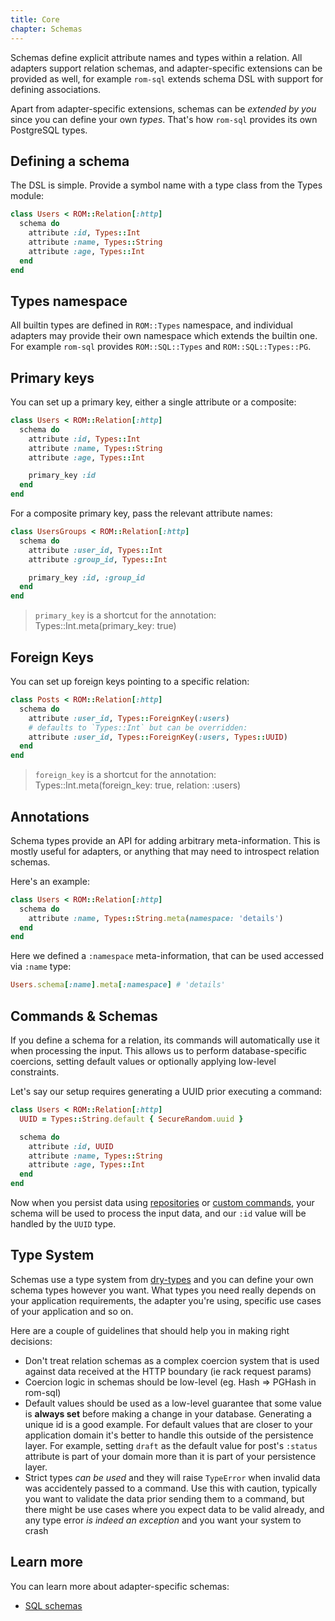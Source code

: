 ```yaml
---
title: Core
chapter: Schemas
---
```


Schemas define explicit attribute names and types within a relation. All adapters
support relation schemas, and adapter-specific extensions can be provided as well,
for example `rom-sql` extends schema DSL with support for defining associations.

Apart from adapter-specific extensions, schemas can be *extended by you* since
you can define your own *types*. That's how `rom-sql` provides its own PostgreSQL
types.

## Defining a schema

The DSL is simple. Provide a symbol name with a type class from the Types module:

``` ruby
class Users < ROM::Relation[:http]
  schema do
    attribute :id, Types::Int
    attribute :name, Types::String
    attribute :age, Types::Int
  end
end
```

## Types namespace

All builtin types are defined in `ROM::Types` namespace, and individual adapters
may provide their own namespace which extends the builtin one. For example `rom-sql`
provides `ROM::SQL::Types` and `ROM::SQL::Types::PG`.

## Primary keys

You can set up a primary key, either a single attribute or a composite:

``` ruby
class Users < ROM::Relation[:http]
  schema do
    attribute :id, Types::Int
    attribute :name, Types::String
    attribute :age, Types::Int

    primary_key :id
  end
end
```

For a composite primary key, pass the relevant attribute names:

``` ruby
class UsersGroups < ROM::Relation[:http]
  schema do
    attribute :user_id, Types::Int
    attribute :group_id, Types::Int

    primary_key :id, :group_id
  end
end
```

> `primary_key` is a shortcut for the annotation: Types::Int.meta(primary_key: true)

## Foreign Keys

You can set up foreign keys pointing to a specific relation:

``` ruby
class Posts < ROM::Relation[:http]
  schema do
    attribute :user_id, Types::ForeignKey(:users)
    # defaults to `Types::Int` but can be overridden:
    attribute :user_id, Types::ForeignKey(:users, Types::UUID)
  end
end
```

> `foreign_key` is a shortcut for the annotation: Types::Int.meta(foreign_key: true, relation: :users)

## Annotations

Schema types provide an API for adding arbitrary meta-information. This is mostly
useful for adapters, or anything that may need to introspect relation schemas.

Here's an example:

``` ruby
class Users < ROM::Relation[:http]
  schema do
    attribute :name, Types::String.meta(namespace: 'details')
  end
end
```

Here we defined a `:namespace` meta-information, that can be used accessed via
`:name` type:

``` ruby
Users.schema[:name].meta[:namespace] # 'details'
```


## Commands & Schemas

If you define a schema for a relation, its commands will automatically use it
when processing the input. This allows us to perform database-specific coercions,
setting default values or optionally applying low-level constraints.

Let's say our setup requires generating a UUID prior executing a command:

``` ruby
class Users < ROM::Relation[:http]
  UUID = Types::String.default { SecureRandom.uuid }

  schema do
    attribute :id, UUID
    attribute :name, Types::String
    attribute :age, Types::Int
  end
end
```

Now when you persist data using [repositories](/learn/repositories) or
[custom commands](/learn/advanced/custom-commands), your schema will be used
to process the input data, and our `:id` value will be handled by the `UUID` type.

## Type System

Schemas use a type system from [dry-types](http://dry-rb.org/gems/dry-types) and
you can define your own schema types however you want. What types you need really
depends on your application requirements, the adapter you're using, specific use cases
of your application and so on.

Here are a couple of guidelines that should help you in making right decisions:

* Don't treat relation schemas as a complex coercion system that is used against
  data received at the HTTP boundary (ie rack request params)
* Coercion logic in schemas should be low-level (eg. Hash => PGHash in rom-sql)
* Default values should be used as a low-level guarantee that some value is
  **always set** before making a change in your database. Generating a unique id
  is a good example. For default values that are closer to your application domain
  it's better to handle this outside of the persistence layer. For example, setting
  `draft` as the default value for post's `:status` attribute is part of your domain
  more than it is part of your persistence layer.
* Strict types *can be used* and they will raise `TypeError` when invalid data
  was accidentely passed to a command. Use this with caution, typically you want
  to validate the data prior sending them to a command, but there might be use cases
  where you expect data to be valid already, and any type error *is indeed an exception*
  and you want your system to crash

## Learn more

You can learn more about adapter-specific schemas:

- [SQL schemas](/learn/sql/schemas)
